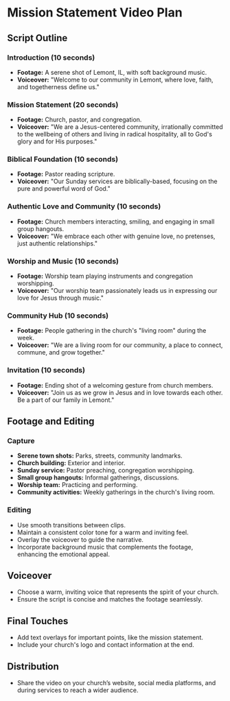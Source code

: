 # Mission Statement Video Plan

## Script Outline

### Introduction (10 seconds)
- **Footage:** A serene shot of Lemont, IL, with soft background music.
- **Voiceover:** "Welcome to our community in Lemont, where love, faith, and togetherness define us."

### Mission Statement (20 seconds)
- **Footage:** Church, pastor, and congregation.
- **Voiceover:** "We are a Jesus-centered community, irrationally committed to the wellbeing of others and living in radical hospitality, all to God's glory and for His purposes."

### Biblical Foundation (10 seconds)
- **Footage:** Pastor reading scripture.
- **Voiceover:** "Our Sunday services are biblically-based, focusing on the pure and powerful word of God."

### Authentic Love and Community (10 seconds)
- **Footage:** Church members interacting, smiling, and engaging in small group hangouts.
- **Voiceover:** "We embrace each other with genuine love, no pretenses, just authentic relationships."

### Worship and Music (10 seconds)
- **Footage:** Worship team playing instruments and congregation worshipping.
- **Voiceover:** "Our worship team passionately leads us in expressing our love for Jesus through music."

### Community Hub (10 seconds)
- **Footage:** People gathering in the church's "living room" during the week.
- **Voiceover:** "We are a living room for our community, a place to connect, commune, and grow together."

### Invitation (10 seconds)
- **Footage:** Ending shot of a welcoming gesture from church members.
- **Voiceover:** "Join us as we grow in Jesus and in love towards each other. Be a part of our family in Lemont."

## Footage and Editing

### Capture
- **Serene town shots:** Parks, streets, community landmarks.
- **Church building:** Exterior and interior.
- **Sunday service:** Pastor preaching, congregation worshipping.
- **Small group hangouts:** Informal gatherings, discussions.
- **Worship team:** Practicing and performing.
- **Community activities:** Weekly gatherings in the church's living room.

### Editing
- Use smooth transitions between clips.
- Maintain a consistent color tone for a warm and inviting feel.
- Overlay the voiceover to guide the narrative.
- Incorporate background music that complements the footage, enhancing the emotional appeal.

## Voiceover
- Choose a warm, inviting voice that represents the spirit of your church.
- Ensure the script is concise and matches the footage seamlessly.

## Final Touches
- Add text overlays for important points, like the mission statement.
- Include your church's logo and contact information at the end.

## Distribution
- Share the video on your church’s website, social media platforms, and during services to reach a wider audience.